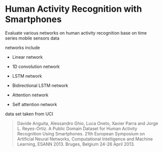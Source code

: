 # Human Activity Recognition with Smartphones


Evaluate various networks on human activity recognition base on time series mobile sensors data

networks include

* Linear network

* 1D convolution network

* LSTM network

* Bidirectional LSTM network

* Attention network

* Self attention network

data set taken from UCI

> Davide Anguita, Alessandro Ghio, Luca Oneto, Xavier Parra and Jorge L. Reyes-Ortiz. A Public Domain Dataset for Human Activity Recognition Using Smartphones. 21th European Symposium on Artificial Neural Networks, Computational Intelligence and Machine Learning, ESANN 2013. Bruges, Belgium 24-26 April 2013.
